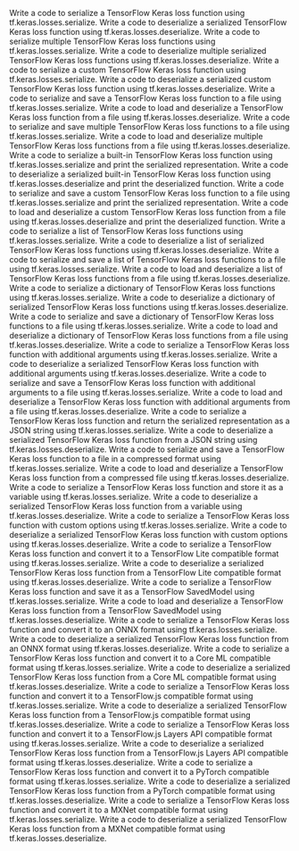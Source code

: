 Write a code to serialize a TensorFlow Keras loss function using tf.keras.losses.serialize.
Write a code to deserialize a serialized TensorFlow Keras loss function using tf.keras.losses.deserialize.
Write a code to serialize multiple TensorFlow Keras loss functions using tf.keras.losses.serialize.
Write a code to deserialize multiple serialized TensorFlow Keras loss functions using tf.keras.losses.deserialize.
Write a code to serialize a custom TensorFlow Keras loss function using tf.keras.losses.serialize.
Write a code to deserialize a serialized custom TensorFlow Keras loss function using tf.keras.losses.deserialize.
Write a code to serialize and save a TensorFlow Keras loss function to a file using tf.keras.losses.serialize.
Write a code to load and deserialize a TensorFlow Keras loss function from a file using tf.keras.losses.deserialize.
Write a code to serialize and save multiple TensorFlow Keras loss functions to a file using tf.keras.losses.serialize.
Write a code to load and deserialize multiple TensorFlow Keras loss functions from a file using tf.keras.losses.deserialize.
Write a code to serialize a built-in TensorFlow Keras loss function using tf.keras.losses.serialize and print the serialized representation.
Write a code to deserialize a serialized built-in TensorFlow Keras loss function using tf.keras.losses.deserialize and print the deserialized function.
Write a code to serialize and save a custom TensorFlow Keras loss function to a file using tf.keras.losses.serialize and print the serialized representation.
Write a code to load and deserialize a custom TensorFlow Keras loss function from a file using tf.keras.losses.deserialize and print the deserialized function.
Write a code to serialize a list of TensorFlow Keras loss functions using tf.keras.losses.serialize.
Write a code to deserialize a list of serialized TensorFlow Keras loss functions using tf.keras.losses.deserialize.
Write a code to serialize and save a list of TensorFlow Keras loss functions to a file using tf.keras.losses.serialize.
Write a code to load and deserialize a list of TensorFlow Keras loss functions from a file using tf.keras.losses.deserialize.
Write a code to serialize a dictionary of TensorFlow Keras loss functions using tf.keras.losses.serialize.
Write a code to deserialize a dictionary of serialized TensorFlow Keras loss functions using tf.keras.losses.deserialize.
Write a code to serialize and save a dictionary of TensorFlow Keras loss functions to a file using tf.keras.losses.serialize.
Write a code to load and deserialize a dictionary of TensorFlow Keras loss functions from a file using tf.keras.losses.deserialize.
Write a code to serialize a TensorFlow Keras loss function with additional arguments using tf.keras.losses.serialize.
Write a code to deserialize a serialized TensorFlow Keras loss function with additional arguments using tf.keras.losses.deserialize.
Write a code to serialize and save a TensorFlow Keras loss function with additional arguments to a file using tf.keras.losses.serialize.
Write a code to load and deserialize a TensorFlow Keras loss function with additional arguments from a file using tf.keras.losses.deserialize.
Write a code to serialize a TensorFlow Keras loss function and return the serialized representation as a JSON string using tf.keras.losses.serialize.
Write a code to deserialize a serialized TensorFlow Keras loss function from a JSON string using tf.keras.losses.deserialize.
Write a code to serialize and save a TensorFlow Keras loss function to a file in a compressed format using tf.keras.losses.serialize.
Write a code to load and deserialize a TensorFlow Keras loss function from a compressed file using tf.keras.losses.deserialize.
Write a code to serialize a TensorFlow Keras loss function and store it as a variable using tf.keras.losses.serialize.
Write a code to deserialize a serialized TensorFlow Keras loss function from a variable using tf.keras.losses.deserialize.
Write a code to serialize a TensorFlow Keras loss function with custom options using tf.keras.losses.serialize.
Write a code to deserialize a serialized TensorFlow Keras loss function with custom options using tf.keras.losses.deserialize.
Write a code to serialize a TensorFlow Keras loss function and convert it to a TensorFlow Lite compatible format using tf.keras.losses.serialize.
Write a code to deserialize a serialized TensorFlow Keras loss function from a TensorFlow Lite compatible format using tf.keras.losses.deserialize.
Write a code to serialize a TensorFlow Keras loss function and save it as a TensorFlow SavedModel using tf.keras.losses.serialize.
Write a code to load and deserialize a TensorFlow Keras loss function from a TensorFlow SavedModel using tf.keras.losses.deserialize.
Write a code to serialize a TensorFlow Keras loss function and convert it to an ONNX format using tf.keras.losses.serialize.
Write a code to deserialize a serialized TensorFlow Keras loss function from an ONNX format using tf.keras.losses.deserialize.
Write a code to serialize a TensorFlow Keras loss function and convert it to a Core ML compatible format using tf.keras.losses.serialize.
Write a code to deserialize a serialized TensorFlow Keras loss function from a Core ML compatible format using tf.keras.losses.deserialize.
Write a code to serialize a TensorFlow Keras loss function and convert it to a TensorFlow.js compatible format using tf.keras.losses.serialize.
Write a code to deserialize a serialized TensorFlow Keras loss function from a TensorFlow.js compatible format using tf.keras.losses.deserialize.
Write a code to serialize a TensorFlow Keras loss function and convert it to a TensorFlow.js Layers API compatible format using tf.keras.losses.serialize.
Write a code to deserialize a serialized TensorFlow Keras loss function from a TensorFlow.js Layers API compatible format using tf.keras.losses.deserialize.
Write a code to serialize a TensorFlow Keras loss function and convert it to a PyTorch compatible format using tf.keras.losses.serialize.
Write a code to deserialize a serialized TensorFlow Keras loss function from a PyTorch compatible format using tf.keras.losses.deserialize.
Write a code to serialize a TensorFlow Keras loss function and convert it to a MXNet compatible format using tf.keras.losses.serialize.
Write a code to deserialize a serialized TensorFlow Keras loss function from a MXNet compatible format using tf.keras.losses.deserialize.